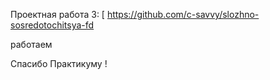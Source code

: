 Проектная работа 3:
[
https://github.com/c-savvy/slozhno-sosredotochitsya-fd

работаем

Спасибо Практикуму !
